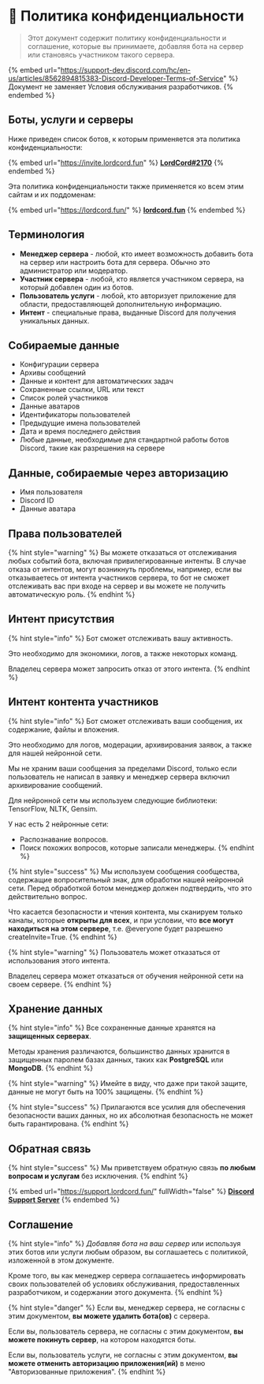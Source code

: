 # 📗 Политика конфиденциальности

> Этот документ содержит политику конфиденциальности и соглашение, которые вы принимаете, добавляя бота на сервер или становясь участником такого сервера.&#x20;

{% embed url="https://support-dev.discord.com/hc/en-us/articles/8562894815383-Discord-Developer-Terms-of-Service" %}
Документ не заменяет Условия обслуживания разработчиков.
{% endembed %}

## Боты, услуги и серверы

Ниже приведен список ботов, к которым применяется эта политика конфиденциальности:

{% embed url="https://invite.lordcord.fun" %}
[**LordCord#2170**](https://invite.lordcord.fun/)
{% endembed %}

Эта политика конфиденциальности также применяется ко всем этим сайтам и их поддоменам:

{% embed url="https://lordcord.fun/" %}
[**lordcord.fun**](https://lordcord.fun)
{% endembed %}

## Терминология

* **Менеджер сервера** - любой, кто имеет возможность добавить бота на сервер или настроить бота для сервера. Обычно это администратор или модератор.
* **Участник сервера** - любой, кто является участником сервера, на который добавлен один из ботов.
* **Пользователь услуги** - любой, кто авторизует приложение для области, предоставляющей дополнительную информацию.
* **Интент** - специальные права, выданные Discord для получения уникальных данных.

## Собираемые данные

* Конфигурации сервера
* Архивы сообщений
* Данные и контент для автоматических задач
* Сохраненные ссылки, URL или текст
* Список ролей участников
* Данные аватаров
* Идентификаторы пользователей
* Предыдущие имена пользователей
* Дата и время последнего действия
* Любые данные, необходимые для стандартной работы ботов Discord, такие как разрешения на сервере

## Данные, собираемые через авторизацию

* Имя пользователя
* Discord ID
* Данные аватара

## Права пользователей

{% hint style="warning" %}
Вы можете отказаться от отслеживания любых событий бота, включая привилегированные интенты. В случае отказа от интентов, могут возникнуть проблемы, например, если вы отказываетесь от интента участников сервера, то бот не сможет отслеживать вас при входе на сервер и вы можете не получить автоматическую роль.
{% endhint %}

## Интент присутствия

{% hint style="info" %}
Бот сможет отслеживать вашу активность.

Это необходимо для экономики, логов, а также некоторых команд.

Владелец сервера может запросить отказ от этого интента.
{% endhint %}

## Интент контента участников

{% hint style="info" %}
Бот сможет отслеживать ваши сообщения, их содержание, файлы и вложения.

Это необходимо для логов, модерации, архивирования заявок, а также для нашей нейронной сети.

Мы не храним ваши сообщения за пределами Discord, только если пользователь не написал в заявку и менеджер сервера включил архивирование сообщений.

Для нейронной сети мы используем следующие библиотеки: TensorFlow, NLTK, Gensim.

У нас есть 2 нейронные сети:

* Распознавание вопросов.
* Поиск похожих вопросов, которые записали менеджеры.
{% endhint %}

{% hint style="success" %}
Мы используем сообщения сообщества, содержащие вопросительный знак, для обработки нашей нейронной сети. Перед обработкой ботом менеджер должен подтвердить, что это действительно вопрос.

Что касается безопасности и чтения контента, мы сканируем только каналы, которые **открыты для всех**, и при условии, что **все могут находиться на этом сервере**, т.е. @everyone будет разрешено createInvite=True.
{% endhint %}

{% hint style="warning" %}
Пользователь может отказаться от использования этого интента.

Владелец сервера может отказаться от обучения нейронной сети на своем сервере.
{% endhint %}

## Хранение данных

{% hint style="info" %}
Все сохраненные данные хранятся на **защищенных серверах**.

Методы хранения различаются, большинство данных хранится в защищенных паролем базах данных, таких как **PostgreSQL** или **MongoDB**.
{% endhint %}

{% hint style="warning" %}
Имейте в виду, что даже при такой защите, данные не могут быть на 100% защищены.
{% endhint %}

{% hint style="success" %}
Прилагаются все усилия для обеспечения безопасности ваших данных, но их абсолютная безопасность не может быть гарантирована.
{% endhint %}

## Обратная связь

{% hint style="success" %}
Мы приветствуем обратную связь **по любым вопросам и услугам** без исключения.
{% endhint %}

{% embed url="https://support.lordcord.fun/" fullWidth="false" %}
[**Discord Support Server**](https://discord.gg/48JCcbAAnV)
{% endembed %}

## Соглашение

{% hint style="info" %}
_Добавляя бота на ваш сервер_ или используя этих ботов или услуги любым образом, вы соглашаетесь с политикой, изложенной в этом документе.

Кроме того, вы как менеджер сервера соглашаетесь информировать своих пользователей об условиях обслуживания, предоставленных разработчиком, и содержании этого документа.
{% endhint %}

{% hint style="danger" %}
Если вы, менеджер сервера, не согласны с этим документом, **вы можете удалить бота(ов)** с сервера.

Если вы, пользователь сервера, не согласны с этим документом, **вы можете покинуть сервер**, на котором находятся боты.

Если вы, пользователь услуги, не согласны с этим документом, **вы можете отменить авторизацию приложения(ий)** в меню "Авторизованные приложения".
{% endhint %}

